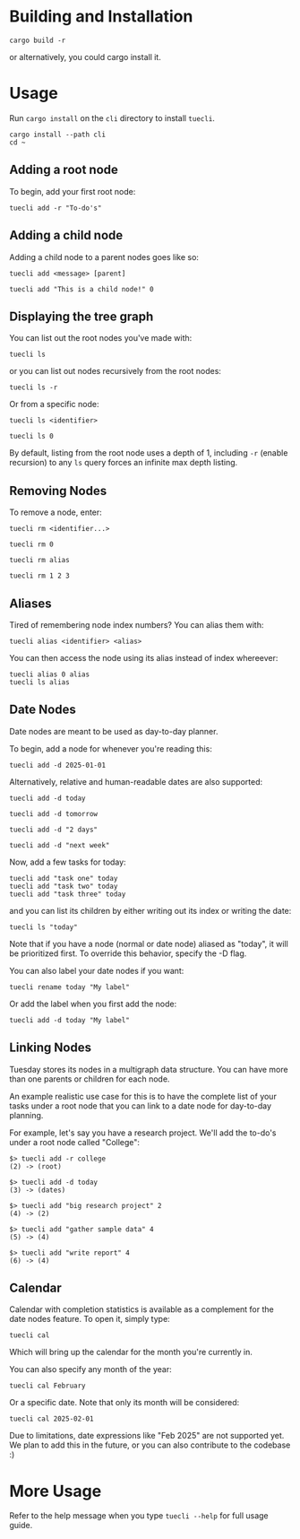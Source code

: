 # Building and Installation 

```
cargo build -r
```
or alternatively, you could cargo install it.

# Usage

Run `cargo install` on the `cli` directory to install `tuecli`.
```
cargo install --path cli 
cd ~
```

## Adding a root node

To begin, add your first root node:
```
tuecli add -r "To-do's"
```


## Adding a child node

Adding a child node to a parent nodes goes like so:

```
tuecli add <message> [parent]
```
```
tuecli add "This is a child node!" 0
```

## Displaying the tree graph 

You can list out the root nodes you've made with:

```
tuecli ls
```

or you can list out nodes recursively from the root nodes:

```
tuecli ls -r
```

Or from a specific node:

```
tuecli ls <identifier>
```

```
tuecli ls 0
```


By default, listing from the root node uses a depth of 1, including `-r` (enable recursion) to any `ls` query forces an infinite max depth listing.

## Removing Nodes

To remove a node, enter:
```
tuecli rm <identifier...>
```

```
tuecli rm 0

tuecli rm alias

tuecli rm 1 2 3
```


## Aliases

Tired of remembering node index numbers? You can alias them with:

```
tuecli alias <identifier> <alias> 
```

You can then access the node using its alias instead of index whereever:

```
tuecli alias 0 alias 
tuecli ls alias
```

## Date Nodes

Date nodes are meant to be used as day-to-day planner.

To begin, add a node for whenever you're reading this:

```
tuecli add -d 2025-01-01
```

Alternatively, relative and human-readable dates are also supported:
```
tuecli add -d today

tuecli add -d tomorrow

tuecli add -d "2 days"

tuecli add -d "next week"
```

Now, add a few tasks for today:
```
tuecli add "task one" today
tuecli add "task two" today
tuecli add "task three" today
```

and you can list its children by either writing out its index or writing the date:
```
tuecli ls "today"
```

Note that if you have a node (normal or date node) aliased as "today", it will be prioritized first. To override this behavior, specify the -D flag.

You can also label your date nodes if you want:
```
tuecli rename today "My label"
```

Or add the label when you first add the node:
```
tuecli add -d today "My label"
```

## Linking Nodes

Tuesday stores its nodes in a multigraph data structure. You can have more than one parents or children for each node.

An example realistic use case for this is to have the complete list of your tasks under a root node that you can link to a date node for day-to-day planning.

For example, let's say you have a research project. We'll add the to-do's under a root node called "College":
```
$> tuecli add -r college
(2) -> (root)

$> tuecli add -d today
(3) -> (dates)

$> tuecli add "big research project" 2
(4) -> (2)

$> tuecli add "gather sample data" 4
(5) -> (4)

$> tuecli add "write report" 4
(6) -> (4)
```


## Calendar
Calendar with completion statistics is available as a complement for the date nodes feature. To open it, simply type:

```
tuecli cal
```

Which will bring up the calendar for the month you're currently in.

You can also specify any month of the year:

```
tuecli cal February
```

Or a specific date. Note that only its month will be considered:
```
tuecli cal 2025-02-01
```

Due to limitations, date expressions like "Feb 2025" are not supported yet. We plan to add this in the future, or you can also contribute to the codebase :)

# More Usage

Refer to the help message when you type `tuecli --help` for full usage guide.
